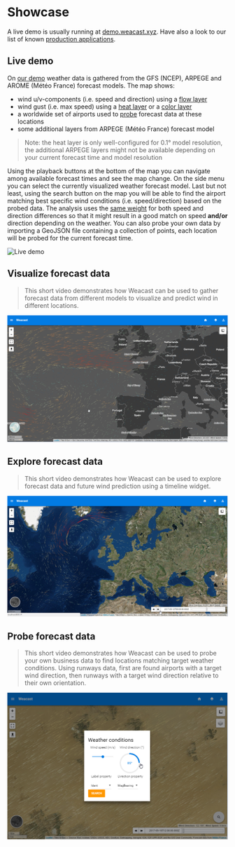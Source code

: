 # Showcase

A live demo is usually running at [demo.weacast.xyz](http://demo.weacast.xyz). Have also a look to our list of known [production applications](https://weacast.gitbooks.io/weacast-docs/content/ecosystem/#production-applications).

## Live demo

On [our demo](http://demo.weacast.xyz) weather data is gathered from the GFS (NCEP), ARPEGE and AROME (Météo France) forecast models. The map shows:
* wind u/v-components (i.e. speed and direction) using a [flow layer](https://weacast.gitbooks.io/weacast-docs/content/api/LAYERS.html#flowlayer-source)
* wind gust (i.e. max speed) using a [heat layer](https://weacast.gitbooks.io/weacast-docs/content/api/LAYERS.html#heatlayer-source) or a [color layer](https://weacast.gitbooks.io/weacast-docs/content/api/LAYERS.html#colorlayer-source)
* a worldwide set of airports used to [probe](https://weacast.gitbooks.io/weacast-docs/content/architecture/DOMAINMODEL.html#probe) forecast data at these locations
* some additional layers from ARPEGE (Météo France) forecast model

> Note: the heat layer is only well-configured for 0.1° model resolution, the additional ARPEGE layers might not be available depending on your current forecast time and model resolution

Using the playback buttons at the bottom of the map you can navigate among available forecast times and see the map change. On the side menu you can select the currently visualized weather forecast model. Last but not least, using the search button on the map you will be able to find the airport matching best specific wind conditions (i.e. speed/direction) based on the probed data. The analysis uses the [same weight](https://github.com/weacast/weacast/blob/master/src/components/WindSeeker.vue#L125) for both speed and direction differences so that it might result in a good match on speed **and/or** direction depending on the weather. You can also probe your own data by importing a GeoJSON file containing a collection of points, each location will be probed for the current forecast time.

![Live demo](https://cdn.rawgit.com/weacast/weacast-docs/87ad1c832f89625d7ee8b8732c672a6e89d25050/images/Demo-GUI.png)

## Visualize forecast data

> This short video demonstrates how Weacast can be used to gather forecast data from different models to visualize and predict wind in different locations.

[![Weacast video](./images/weacast-wind.png)](https://www.youtube.com/watch?v=JHU7WbETWjw)

## Explore forecast data

> This short video demonstrates how Weacast can be used to explore forecast data and future wind prediction using a timeline widget.

[![Weacast video](./images/weacast-timeline.png)](https://www.youtube.com/watch?v=YcWIlnSbpoo)

## Probe forecast data

> This short video demonstrates how Weacast can be used to probe your own business data to find locations matching target weather conditions. Using runways data, first are found airports with a target wind direction, then runways with a target wind direction relative to their own orientation.

[![Weacast video](./images/weacast-probe.png)](https://www.youtube.com/watch?v=4jvwNUbzuAY)
